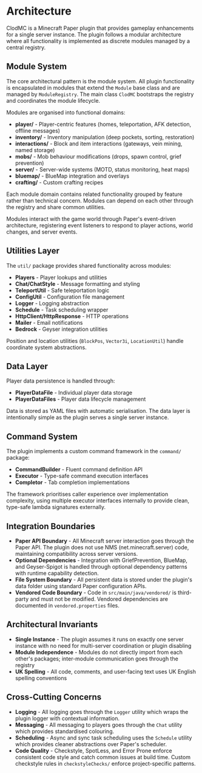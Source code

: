 # Architecture

ClodMC is a Minecraft Paper plugin that provides gameplay enhancements for a single server instance.
The plugin follows a modular architecture where all functionality is implemented as discrete modules
managed by a central registry.

## Module System

The core architectural pattern is the module system. All plugin functionality is encapsulated in
modules that extend the `Module` base class and are managed by `ModuleRegistry`. The main class
`ClodMC` bootstraps the registry and coordinates the module lifecycle.

Modules are organised into functional domains:

- **player/** - Player-centric features (homes, teleportation, AFK detection, offline messages)
- **inventory/** - Inventory manipulation (deep pockets, sorting, restoration)
- **interactions/** - Block and item interactions (gateways, vein mining, named storage)
- **mobs/** - Mob behaviour modifications (drops, spawn control, grief prevention)
- **server/** - Server-wide systems (MOTD, status monitoring, heat maps)
- **bluemap/** - BlueMap integration and overlays
- **crafting/** - Custom crafting recipes

Each module domain contains related functionality grouped by feature rather than technical concern.
Modules can depend on each other through the registry and share common utilities.

Modules interact with the game world through Paper's event-driven architecture, registering event
listeners to respond to player actions, world changes, and server events.

## Utilities Layer

The `util/` package provides shared functionality across modules:

- **Players** - Player lookups and utilities
- **Chat/ChatStyle** - Message formatting and styling
- **TeleportUtil** - Safe teleportation logic
- **ConfigUtil** - Configuration file management
- **Logger** - Logging abstraction
- **Schedule** - Task scheduling wrapper
- **HttpClient/HttpResponse** - HTTP operations
- **Mailer** - Email notifications
- **Bedrock** - Geyser integration utilities

Position and location utilities (`BlockPos`, `Vector3i`, `LocationUtil`) handle coordinate system
abstractions.

## Data Layer

Player data persistence is handled through:

- **PlayerDataFile** - Individual player data storage
- **PlayerDataFiles** - Player data lifecycle management

Data is stored as YAML files with automatic serialisation. The data layer is intentionally simple as
the plugin serves a single server instance.

## Command System

The plugin implements a custom command framework in the `command/` package:

- **CommandBuilder** - Fluent command definition API
- **Executor** - Type-safe command execution interfaces
- **Completor** - Tab completion implementations

The framework prioritises caller experience over implementation complexity, using multiple executor
interfaces internally to provide clean, type-safe lambda signatures externally.

## Integration Boundaries

- **Paper API Boundary** - All Minecraft server interaction goes through the Paper API. The plugin
  does not use NMS (net.minecraft.server) code, maintaining compatibility across server versions.
- **Optional Dependencies** - Integration with GriefPrevention, BlueMap, and Geyser-Spigot is
  handled through optional dependency patterns with runtime capability detection.
- **File System Boundary** - All persistent data is stored under the plugin's data folder using
  standard Paper configuration APIs.
- **Vendored Code Boundary** - Code in `src/main/java/vendored/` is third-party and must not be
  modified. Vendored dependencies are documented in `vendored.properties` files.

## Architectural Invariants

- **Single Instance** - The plugin assumes it runs on exactly one server instance with no need for
  multi-server coordination or plugin disabling
- **Module Independence** - Modules do not directly import from each other's packages; inter-module
  communication goes through the registry
- **UK Spelling** - All code, comments, and user-facing text uses UK English spelling conventions

## Cross-Cutting Concerns

- **Logging** - All logging goes through the `Logger` utility which wraps the plugin logger with
  contextual information.
- **Messaging** - All messaging to players goes through the `Chat` utility which provides
  standardised colouring.
- **Scheduling** - Async and sync task scheduling uses the `Schedule` utility which provides cleaner
  abstractions over Paper's scheduler.
- **Code Quality** - Checkstyle, SpotLess, and Error Prone enforce consistent code style and catch
  common issues at build time. Custom checkstyle rules in `checkstyleChecks/` enforce
  project-specific patterns.

